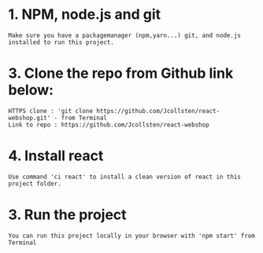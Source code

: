 # 1. NPM, node.js and git

    Make sure you have a packagemanager (npm,yarn...) git, and node.js installed to run this project.

# 3. Clone the repo from Github link below:

    HTTPS clone : 'git clone https://github.com/Jcollsten/react-webshop.git' - from Terminal
    Link to repo : https://github.com/Jcollsten/react-webshop

# 4. Install react

    Use command 'ci react' to install a clean version of react in this project folder.

# 3. Run the project

    You can run this project locally in your browser with 'npm start' from Terminal
